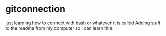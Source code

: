 # gitconnection
just learning how to connect with bash or whatever it is called
Adding stuff to the readme from my computer so I can learn this.
